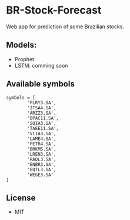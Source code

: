 # BR-Stock-Forecast
Web app for prediction of some Brazilian stocks.

## Models:

- Prophet 
- LSTM: comming soon

## Available symbols

    symbols = [
            'FLRY3.SA',
            'ITSA4.SA',
            'ARZZ3.SA',
            'BPAC11.SA',
            'SQIA3.SA',
            'TAEE11.SA',
            'VIIA3.SA',
            'LAME4.SA',
            'PETR4.SA',
            'BRKM5.SA',
            'LREN3.SA',
            'RADL3.SA',
            'ENBR3.SA',
            'EQTL3.SA',
            'WEGE3.SA'
    ]

## License

- MIT